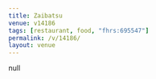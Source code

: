 ```yaml
---
title: Zaibatsu
venue: v14186
tags: [restaurant, food, "fhrs:695547"]
permalink: /v/14186/
layout: venue
---
```

null
